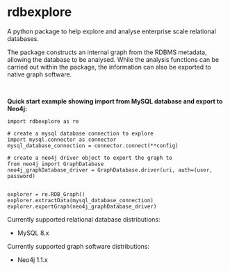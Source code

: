 # rdbexplore
A python package to help explore and analyse enterprise scale relational databases.


The package constructs an internal graph from the RDBMS metadata, allowing the database to be analysed.  While the analysis functions can be carried out within the package, the information can also be exported to native graph software.

<br>

**Quick start example showing import from MySQL database and export to Neo4j:**

    import rdbexplore as re
    
    # create a mysql database connection to explore
    import mysql.connector as connector
    mysql_database_connection = connector.connect(**config)
    
    # create a neo4j driver object to export the graph to
    from neo4j import GraphDatabase 
    neo4j_graphDatabase_driver = GraphDatabase.driver(uri, auth=(user, password)
    
    
    explorer = re.RDB_Graph()
    explorer.extractData(mysql_database_connection)
    explorer.exportGraph(neo4j_graphDatabase_driver)
    
    


Currently supported relational database distributions:

- MySQL 8.x


Currently supported graph software distributions:

- Neo4j 1.1.x
